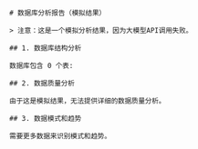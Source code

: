 
            # 数据库分析报告（模拟结果）
            
            > 注意：这是一个模拟分析结果，因为大模型API调用失败。
            
            ## 1. 数据库结构分析
            
            数据库包含 0 个表: 
            
            ## 2. 数据质量分析
            
            由于这是模拟结果，无法提供详细的数据质量分析。
            
            ## 3. 数据模式和趋势
            
            需要更多数据来识别模式和趋势。
            
            
